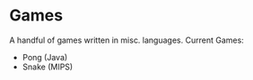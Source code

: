 # Games
A handful of games written in misc. languages.
Current Games:
<ul>
  <li>Pong (Java)</li>
  <li>Snake (MIPS)</li>
</ul>
